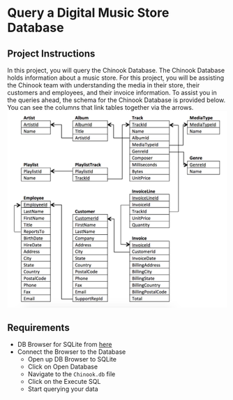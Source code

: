 # Query a Digital Music Store Database
## Project Instructions
In this project, you will query the Chinook Database. The Chinook Database holds information about a music store. For this project, you will be assisting the Chinook team with understanding the media in their store, their customers and employees, and their invoice information. To assist you in the queries ahead, the schema for the Chinook Database is provided below. You can see the columns that link tables together via the arrows.
![chinook-database](./image/chinook-database.png)
## Requirements
- DB Browser for SQLite from [here](http://sqlitebrowser.org/)
- Connect the Browser to the Database
  - Open up DB Browser to SQLite
  - Click on Open Database
  - Navigate to the `Chinook.db` file 
  - Click on the Execute SQL
  - Start querying your data